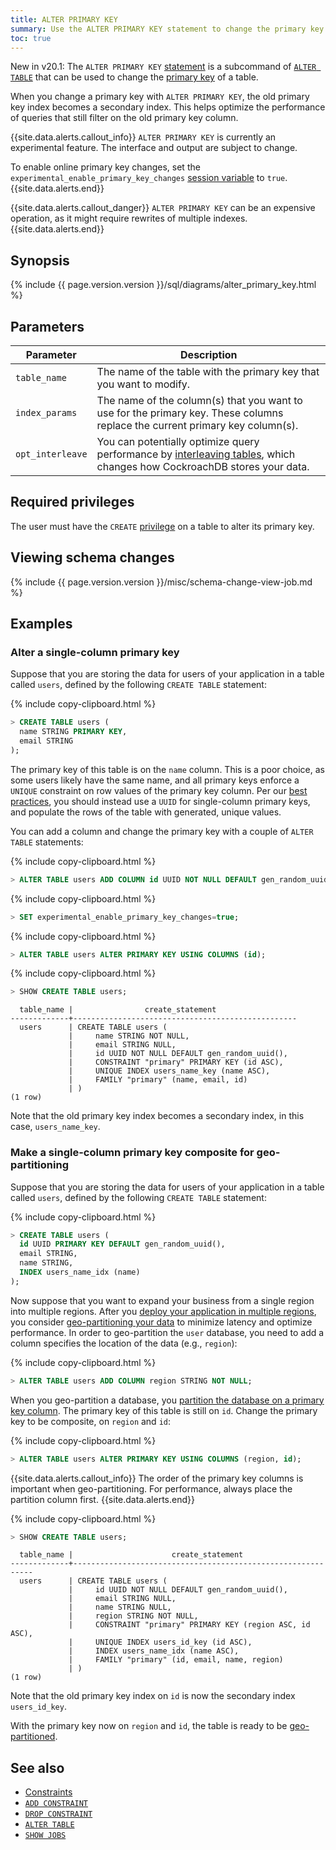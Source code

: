 ```yaml
---
title: ALTER PRIMARY KEY
summary: Use the ALTER PRIMARY KEY statement to change the primary key of a table.
toc: true
---
```


 <span class="version-tag">New in v20.1:</span> The `ALTER PRIMARY KEY` [statement](sql-statements.html) is a subcommand of [`ALTER TABLE`](alter-table.html) that can be used to change the [primary key](primary-key.html) of a table.

 When you change a primary key with `ALTER PRIMARY KEY`, the old primary key index becomes a secondary index. This helps optimize the performance of queries that still filter on the old primary key column.

{{site.data.alerts.callout_info}}
`ALTER PRIMARY KEY` is currently an experimental feature. The interface and output are subject to change.

To enable online primary key changes, set the `experimental_enable_primary_key_changes` [session variable](experimental-features.html#session-variables) to `true`.
{{site.data.alerts.end}}

{{site.data.alerts.callout_danger}}
`ALTER PRIMARY KEY` can be an expensive operation, as it might require rewrites of multiple indexes.
{{site.data.alerts.end}}

## Synopsis

<div>
{% include {{ page.version.version }}/sql/diagrams/alter_primary_key.html %}
</div>

## Parameters

| Parameter | Description |
|-----------|-------------|
| `table_name` | The name of the table with the primary key that you want to modify. |
| `index_params` | The name of the column(s) that you want to use for the primary key. These columns replace the current primary key column(s). |
| `opt_interleave` | You can potentially optimize query performance by [interleaving tables](interleave-in-parent.html), which changes how CockroachDB stores your data. |

## Required privileges

The user must have the `CREATE` [privilege](authorization.html#assign-privileges) on a table to alter its primary key.

## Viewing schema changes

{% include {{ page.version.version }}/misc/schema-change-view-job.md %}

## Examples

### Alter a single-column primary key

Suppose that you are storing the data for users of your application in a table called `users`, defined by the following `CREATE TABLE` statement:

{% include copy-clipboard.html %}
~~~ sql
> CREATE TABLE users (
  name STRING PRIMARY KEY,
  email STRING
);
~~~

The primary key of this table is on the `name` column. This is a poor choice, as some users likely have the same name, and all primary keys enforce a `UNIQUE` constraint on row values of the primary key column. Per our [best practices](performance-best-practices-overview.html#use-uuid-to-generate-unique-ids), you should instead use a `UUID` for single-column primary keys, and populate the rows of the table with generated, unique values.

You can add a column and change the primary key with a couple of `ALTER TABLE` statements:

{% include copy-clipboard.html %}
~~~ sql
> ALTER TABLE users ADD COLUMN id UUID NOT NULL DEFAULT gen_random_uuid();
~~~

{% include copy-clipboard.html %}
~~~ sql
> SET experimental_enable_primary_key_changes=true;
~~~

{% include copy-clipboard.html %}
~~~ sql
> ALTER TABLE users ALTER PRIMARY KEY USING COLUMNS (id);
~~~

{% include copy-clipboard.html %}
~~~ sql
> SHOW CREATE TABLE users;
~~~

~~~
  table_name |                create_statement
-------------+--------------------------------------------------
  users      | CREATE TABLE users (
             |     name STRING NOT NULL,
             |     email STRING NULL,
             |     id UUID NOT NULL DEFAULT gen_random_uuid(),
             |     CONSTRAINT "primary" PRIMARY KEY (id ASC),
             |     UNIQUE INDEX users_name_key (name ASC),
             |     FAMILY "primary" (name, email, id)
             | )
(1 row)
~~~

Note that the old primary key index becomes a secondary index, in this case, `users_name_key`.

### Make a single-column primary key composite for geo-partitioning

Suppose that you are storing the data for users of your application in a table called `users`, defined by the following `CREATE TABLE` statement:

{% include copy-clipboard.html %}
~~~ sql
> CREATE TABLE users (
  id UUID PRIMARY KEY DEFAULT gen_random_uuid(),
  email STRING,
  name STRING,
  INDEX users_name_idx (name)
);
~~~

Now suppose that you want to expand your business from a single region into multiple regions. After you [deploy your application in multiple regions](topology-patterns.html), you consider [geo-partitioning your data](topology-geo-partitioned-replicas.html) to minimize latency and optimize performance. In order to geo-partition the `user` database, you need to add a column specifies the location of the data (e.g., `region`):

{% include copy-clipboard.html %}
~~~ sql
> ALTER TABLE users ADD COLUMN region STRING NOT NULL;
~~~

When you geo-partition a database, you [partition the database on a primary key column](partitioning.html#partition-using-primary-key). The primary key of this table is still on `id`. Change the primary key to be composite, on `region` and `id`:

{% include copy-clipboard.html %}
~~~ sql
> ALTER TABLE users ALTER PRIMARY KEY USING COLUMNS (region, id);
~~~
{{site.data.alerts.callout_info}}
The order of the primary key columns is important when geo-partitioning. For performance, always place the partition column first.
{{site.data.alerts.end}}

{% include copy-clipboard.html %}
~~~ sql
> SHOW CREATE TABLE users;
~~~

~~~
  table_name |                      create_statement
-------------+-------------------------------------------------------------
  users      | CREATE TABLE users (
             |     id UUID NOT NULL DEFAULT gen_random_uuid(),
             |     email STRING NULL,
             |     name STRING NULL,
             |     region STRING NOT NULL,
             |     CONSTRAINT "primary" PRIMARY KEY (region ASC, id ASC),
             |     UNIQUE INDEX users_id_key (id ASC),
             |     INDEX users_name_idx (name ASC),
             |     FAMILY "primary" (id, email, name, region)
             | )
(1 row)
~~~

Note that the old primary key index on `id` is now the secondary index `users_id_key`.

With the primary key now on `region` and `id`, the table is ready to be [geo-partitioned](topology-geo-partitioned-replicas.html).

## See also

- [Constraints](constraints.html)
- [`ADD CONSTRAINT`](add-constraint.html)
- [`DROP CONSTRAINT`](drop-constraint.html)
- [`ALTER TABLE`](alter-table.html)
- [`SHOW JOBS`](show-jobs.html)
